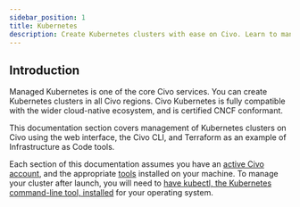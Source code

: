```yaml
---
sidebar_position: 1
title: Kubernetes
description: Create Kubernetes clusters with ease on Civo. Learn to manage clusters on Civo using the web interface, CLI, and Terraform. Certified CNCF conformant.
---
```


<head>
  <title>Civo Kubernetes Management | Civo Documentation</title>
</head>

## Introduction

Managed Kubernetes is one of the core Civo services. You can create Kubernetes clusters in all Civo regions. Civo Kubernetes is fully compatible with the wider cloud-native ecosystem, and is certified CNCF conformant.

This documentation section covers management of Kubernetes clusters on Civo using the web interface, the Civo CLI, and Terraform as an example of Infrastructure as Code tools.

Each section of this documentation assumes you have an [active Civo account](../account/signing-up.md), and the appropriate [tools](../overview/tools-overview.md) installed on your machine. To manage your cluster after launch, you will need to [have kubectl, the Kubernetes command-line tool, installed](https://kubernetes.io/docs/reference/kubectl/kubectl/) for your operating system.
